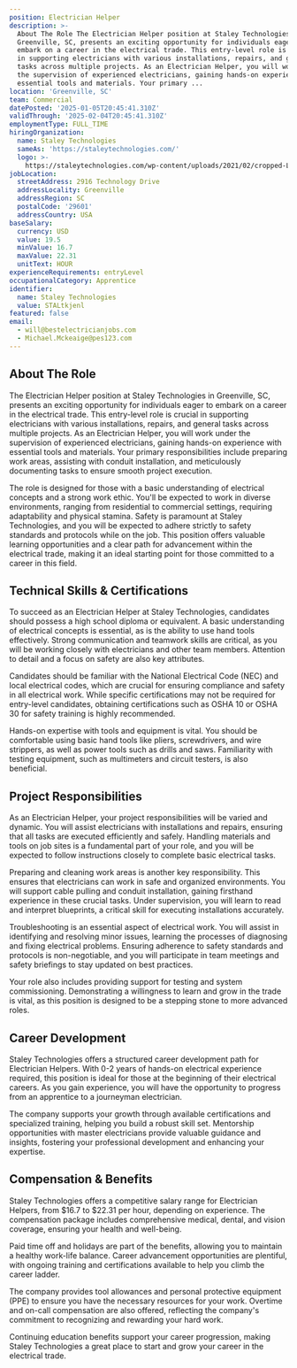 ```yaml
---
position: Electrician Helper
description: >-
  About The Role The Electrician Helper position at Staley Technologies in
  Greenville, SC, presents an exciting opportunity for individuals eager to
  embark on a career in the electrical trade. This entry-level role is crucial
  in supporting electricians with various installations, repairs, and general
  tasks across multiple projects. As an Electrician Helper, you will work under
  the supervision of experienced electricians, gaining hands-on experience with
  essential tools and materials. Your primary ...
location: 'Greenville, SC'
team: Commercial
datePosted: '2025-01-05T20:45:41.310Z'
validThrough: '2025-02-04T20:45:41.310Z'
employmentType: FULL_TIME
hiringOrganization:
  name: Staley Technologies
  sameAs: 'https://staleytechnologies.com/'
  logo: >-
    https://staleytechnologies.com/wp-content/uploads/2021/02/cropped-Logo_StaleyTechnologies.png
jobLocation:
  streetAddress: 2916 Technology Drive
  addressLocality: Greenville
  addressRegion: SC
  postalCode: '29601'
  addressCountry: USA
baseSalary:
  currency: USD
  value: 19.5
  minValue: 16.7
  maxValue: 22.31
  unitText: HOUR
experienceRequirements: entryLevel
occupationalCategory: Apprentice
identifier:
  name: Staley Technologies
  value: STALtkjenl
featured: false
email:
  - will@bestelectricianjobs.com
  - Michael.Mckeaige@pes123.com
---
```




## About The Role

The Electrician Helper position at Staley Technologies in Greenville, SC, presents an exciting opportunity for individuals eager to embark on a career in the electrical trade. This entry-level role is crucial in supporting electricians with various installations, repairs, and general tasks across multiple projects. As an Electrician Helper, you will work under the supervision of experienced electricians, gaining hands-on experience with essential tools and materials. Your primary responsibilities include preparing work areas, assisting with conduit installation, and meticulously documenting tasks to ensure smooth project execution.

The role is designed for those with a basic understanding of electrical concepts and a strong work ethic. You'll be expected to work in diverse environments, ranging from residential to commercial settings, requiring adaptability and physical stamina. Safety is paramount at Staley Technologies, and you will be expected to adhere strictly to safety standards and protocols while on the job. This position offers valuable learning opportunities and a clear path for advancement within the electrical trade, making it an ideal starting point for those committed to a career in this field.

## Technical Skills & Certifications

To succeed as an Electrician Helper at Staley Technologies, candidates should possess a high school diploma or equivalent. A basic understanding of electrical concepts is essential, as is the ability to use hand tools effectively. Strong communication and teamwork skills are critical, as you will be working closely with electricians and other team members. Attention to detail and a focus on safety are also key attributes.

Candidates should be familiar with the National Electrical Code (NEC) and local electrical codes, which are crucial for ensuring compliance and safety in all electrical work. While specific certifications may not be required for entry-level candidates, obtaining certifications such as OSHA 10 or OSHA 30 for safety training is highly recommended.

Hands-on expertise with tools and equipment is vital. You should be comfortable using basic hand tools like pliers, screwdrivers, and wire strippers, as well as power tools such as drills and saws. Familiarity with testing equipment, such as multimeters and circuit testers, is also beneficial.

## Project Responsibilities

As an Electrician Helper, your project responsibilities will be varied and dynamic. You will assist electricians with installations and repairs, ensuring that all tasks are executed efficiently and safely. Handling materials and tools on job sites is a fundamental part of your role, and you will be expected to follow instructions closely to complete basic electrical tasks.

Preparing and cleaning work areas is another key responsibility. This ensures that electricians can work in safe and organized environments. You will support cable pulling and conduit installation, gaining firsthand experience in these crucial tasks. Under supervision, you will learn to read and interpret blueprints, a critical skill for executing installations accurately.

Troubleshooting is an essential aspect of electrical work. You will assist in identifying and resolving minor issues, learning the processes of diagnosing and fixing electrical problems. Ensuring adherence to safety standards and protocols is non-negotiable, and you will participate in team meetings and safety briefings to stay updated on best practices.

Your role also includes providing support for testing and system commissioning. Demonstrating a willingness to learn and grow in the trade is vital, as this position is designed to be a stepping stone to more advanced roles.

## Career Development

Staley Technologies offers a structured career development path for Electrician Helpers. With 0-2 years of hands-on electrical experience required, this position is ideal for those at the beginning of their electrical careers. As you gain experience, you will have the opportunity to progress from an apprentice to a journeyman electrician.

The company supports your growth through available certifications and specialized training, helping you build a robust skill set. Mentorship opportunities with master electricians provide valuable guidance and insights, fostering your professional development and enhancing your expertise.

## Compensation & Benefits

Staley Technologies offers a competitive salary range for Electrician Helpers, from $16.7 to $22.31 per hour, depending on experience. The compensation package includes comprehensive medical, dental, and vision coverage, ensuring your health and well-being.

Paid time off and holidays are part of the benefits, allowing you to maintain a healthy work-life balance. Career advancement opportunities are plentiful, with ongoing training and certifications available to help you climb the career ladder.

The company provides tool allowances and personal protective equipment (PPE) to ensure you have the necessary resources for your work. Overtime and on-call compensation are also offered, reflecting the company's commitment to recognizing and rewarding your hard work.

Continuing education benefits support your career progression, making Staley Technologies a great place to start and grow your career in the electrical trade.
